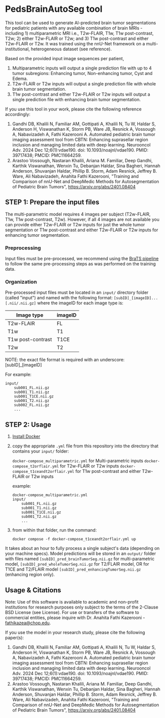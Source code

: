 # PedsBrainAutoSeg tool

This tool can be used to generate AI-predicted brain tumor segmentations for pediatric patients with any available combination of brain MRIs - including 1) multiparametric MRI i.e., T2w-FLAIR, T1w, T1w post-contrast, T2w; 2) either T2w-FLAIR or T2w; and 3) T1w post-contrast and either  T2w-FLAIR or T2w. It was trained using the nnU-Net framework on a multi-institutional, heterogeneous dataset (see reference).

Based on the provided input image sequences per patient, 
1) Multiparametric inputs will output a single prediction file with up to 4 tumor subregions: Enhancing tumor, Non-enhancing tumor, Cyst and Edema.
2) T2w-FLAIR or T2w inputs will output a single prediction file with whole brain tumor segmentation.
3) T1w post-contrast and either T2w-FLAIR or T2w inputs will output a single prediction file with enhancing brain tumor segmentation.

If you use this tool in your work, please cite the following reference accordingly:

1. Gandhi DB, Khalili N, Familiar AM, Gottipati A, Khalili N, Tu W, Haldar S, Anderson H, Viswanathan K, Storm PB, Ware JB, Resnick A, Vossough A, Nabavizadeh A, Fathi Kazerooni A. Automated pediatric brain tumor imaging assessment tool from CBTN: Enhancing suprasellar region inclusion and managing limited data with deep learning. Neurooncol Adv. 2024 Dec 12;6(1):vdae190. doi: 10.1093/noajnl/vdae190. PMID: 39717438; PMCID: PMC11664259.
2. Arastoo Vossough, Nastaran Khalili, Ariana M. Familiar, Deep Gandhi, Karthik Viswanathan, Wenxin Tu, Debanjan Haldar, Sina Bagheri, Hannah Anderson, Shuvanjan Haldar, Phillip B. Storm, Adam Resnick, Jeffrey B. Ware, Ali Nabavizadeh, Anahita Fathi Kazerooni, "Training and Comparison of nnU-Net and DeepMedic Methods for Autosegmentation of Pediatric Brain Tumors", https://arxiv.org/abs/2401.08404

## STEP 1: Prepare the input files

The multi-parametric model requires 4 images per subject (T2w-FLAIR, T1w, T1w post-contrast, T2w).
However, if all 4 images are not available you can provide either T2w-FLAIR or T2w inputs for just the whole tumor segmentation or T1w post-contrast and either T2w-FLAIR or T2w inputs for enhancing tumor segmentation. 

### Preprocessing

Input files must be pre-processed, we recommend using the [BraTS pipeline](https://cbica.github.io/CaPTk/preprocessing_brats.html) to follow the same pre-processing steps as was performed on the training data.

### Organization

Pre-processed input files must be located in an `input/` directory folder (called "input") and named with the following format: `[subID]_[imageID]...[.nii/.nii.gz]` where the imageID for each image type is:

| Image type      | imageID |
| ----------- | ----------- |
| T2w-FLAIR      | FL       |
| T1w   | T1        |
| T1w post-contrast   | T1CE        |
| T2w   | T2        |

NOTE: the exact file format is required with an underscore: [subID]_[imageID]

For example:
```
input/
    sub001_FL.nii.gz
    sub001_T1.nii.gz
    sub001_T1CE.nii.gz
    sub001_T2.nii.gz
    sub002_FL.nii.gz
    ...
```


## STEP 2: Usage

1. [Install Docker](https://docs.docker.com/engine/install/)
2. copy the appropriate `.yml` file from this repository into the directory that contains your `input/` folder:
   
   `docker-compose_multiparametric.yml` for Multi-parametric inputs
   `docker-compose_t2orflair.yml` for T2w-FLAIR or T2w inputs
   `docker-compose_t1ceandt2orflair.yml` for T1w post-contrast and either T2w-FLAIR or T2w inputs

   example:
    ```
    docker-compose_multiparametric.yml
    input/
        sub001_FL.nii.gz
        sub001_T1.nii.gz
        sub001_T1CE.nii.gz
        sub001_T2.nii.gz
        ...
    ```
4. from within that folder, run the command:
    
    ```
    docker compose -f docker-compose_t1ceandt2orflair.yml up
    ```

It takes about an hour to fully process a single subject's data (depending on your machine specs). Model predictions will be stored in an `output/` folder with files named `[subID]_pred_brainTumorSeg.nii.gz` for multi-parametric model, `[subID]_pred_wholeTumorSeg.nii.gz` for T2/FLAIR model, OR for T1CE and T2/FLAIR model `[subID]_pred_enhancingTumorSeg.nii.gz` (enhancing region only).


## Usage & Citations
Note: Use of this software is available to academic and non-profit institutions for research purposes only subject to the terms of the 2-Clause BSD License (see License). For use or transfers of the software to commercial entities, please inquire with Dr. Anahita Fathi Kazerooni - fathikazea@chop.edu. 

If you use the model in your research study, please cite the following paper(s):
1. Gandhi DB, Khalili N, Familiar AM, Gottipati A, Khalili N, Tu W, Haldar S, Anderson H, Viswanathan K, Storm PB, Ware JB, Resnick A, Vossough A, Nabavizadeh A, Fathi Kazerooni A. Automated pediatric brain tumor imaging assessment tool from CBTN: Enhancing suprasellar region inclusion and managing limited data with deep learning. Neurooncol Adv. 2024 Dec 12;6(1):vdae190. doi: 10.1093/noajnl/vdae190. PMID: 39717438; PMCID: PMC11664259.
2. Arastoo Vossough, Nastaran Khalili, Ariana M. Familiar, Deep Gandhi, Karthik Viswanathan, Wenxin Tu, Debanjan Haldar, Sina Bagheri, Hannah Anderson, Shuvanjan Haldar, Phillip B. Storm, Adam Resnick, Jeffrey B. Ware, Ali Nabavizadeh, Anahita Fathi Kazerooni, "Training and Comparison of nnU-Net and DeepMedic Methods for Autosegmentation of Pediatric Brain Tumors", https://arxiv.org/abs/2401.08404
